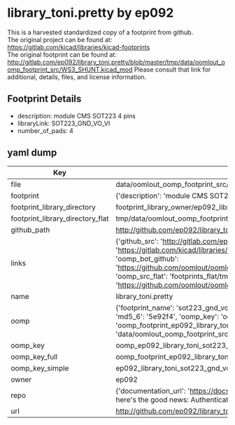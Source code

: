 # library_toni.pretty by ep092  
This is a harvested standardized copy of a footprint from github.  
The original project can be found at:  
https://gitlab.com/kicad/libraries/kicad-footprints  
The original footprint can be found at:
http://gitlab.com/ep092/library_toni.pretty/blob/master/tmp/data/oomlout_oomp_footprint_src/WS3_SHUNT.kicad_mod
Please consult that link for additional, details, files, and license information.  
## Footprint Details
* description: module CMS SOT223 4 pins  
* libraryLink: SOT223_GND_VO_VI  
* number_of_pads: 4  
## yaml dump  
| Key | Value |  
| --- | --- |  
| file | data/oomlout_oomp_footprint_src/library_toni.pretty/SOT223_GND_VO_VI.kicad_mod |  
| footprint | {'description': 'module CMS SOT223 4 pins', 'libraryLink': 'SOT223_GND_VO_VI', 'number_of_pads': 4} |  
| footprint_library_directory | footprint_library_owner/ep092_library_toni.pretty |  
| footprint_library_directory_flat | tmp/data/oomlout_oomp_footprint_src/footprints_flat/ep092_library_toni_sot223_gnd_vo_vi/working |  
| github_path | http://github.com/ep092/library_toni.pretty/blob/master/tmp/data/oomlout_oomp_footprint_src/SOT223_GND_VO_VI.kicad_mod |  
| links | {'github_src': 'http://gitlab.com/ep092/library_toni.pretty/blob/master/tmp/data/oomlout_oomp_footprint_src/WS3_SHUNT.kicad_mod', 'github_src_repo': 'https://gitlab.com/kicad/libraries/kicad-footprints', 'oomp_bot': 'tmp/data/oomlout_oomp_footprint_src/footprints/ep092_library_toni_sot223_gnd_vo_vi/working', 'oomp_bot_github': 'https://github.com/oomlout/oomlout_oomp_footprint_bot/tree/main/tmp/data/oomlout_oomp_footprint_src/footprints/ep092_library_toni_sot223_gnd_vo_vi/working', 'oomp_src_flat': 'footprints_flat/tmp/data/oomlout_oomp_footprint_src/footprints_flat/ep092_library_toni_sot223_gnd_vo_vi/working', 'oomp_src_flat_github': 'https://github.com/oomlout/oomlout_oomp_footprint_src/tree/main/tmp/data/oomlout_oomp_footprint_src/footprints_flat/ep092_library_toni_sot223_gnd_vo_vi/working'} |  
| name | library_toni.pretty |  
| oomp | {'footprint_name': 'sot223_gnd_vo_vi', 'library_name': 'library_toni', 'md5': '5e92f4b52b8950d8e3dbf57bc49ac8d6', 'md5_10': '5e92f4b52b', 'md5_5': '5e92f', 'md5_6': '5e92f4', 'oomp_key': 'oomp_ep092_library_toni_sot223_gnd_vo_vi', 'oomp_key_extra': 'oomp_footprint_ep092_library_toni_sot223_gnd_vo_vi', 'oomp_key_full': 'oomp_footprint_ep092_library_toni_sot223_gnd_vo_vi_5e92f4', 'oomp_key_simple': 'ep092_library_toni_sot223_gnd_vo_vi', 'original_filename': 'data/oomlout_oomp_footprint_src/library_toni.pretty/SOT223_GND_VO_VI.kicad_mod', 'owner_name': 'ep092'} |  
| oomp_key | oomp_ep092_library_toni_sot223_gnd_vo_vi |  
| oomp_key_full | oomp_footprint_ep092_library_toni_sot223_gnd_vo_vi |  
| oomp_key_simple | ep092_library_toni_sot223_gnd_vo_vi |  
| owner | ep092 |  
| repo | {'documentation_url': 'https://docs.github.com/rest/overview/resources-in-the-rest-api#rate-limiting', 'message': "API rate limit exceeded for 84.66.142.224. (But here's the good news: Authenticated requests get a higher rate limit. Check out the documentation for more details.)"} |  
| url | http://github.com/ep092/library_toni.pretty |  

